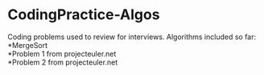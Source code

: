 # CodingPractice-Algos
Coding problems used to review for interviews. Algorithms included so far:  
*MergeSort  
*Problem 1 from projecteuler.net  
*Problem 2 from projecteuler.net
